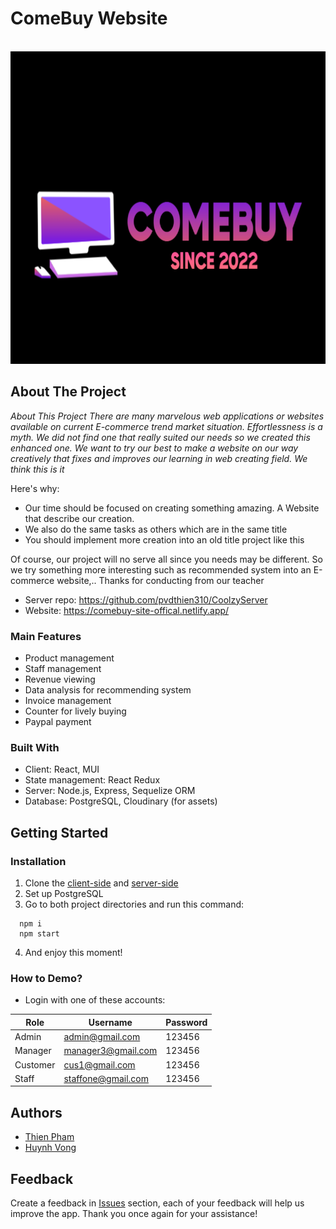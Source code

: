 <div id="top"></div>

<!-- PROJECT LOGO -->
# ComeBuy Website
<br />
<div align="center">
  <a href="https://github.com/github_username/repo_name](https://github.com/pvdthien310/ComeBuyClient/blob/main/comebuy/src/assets/img/logo.png">
    <img src="https://github.com/pvdthien310/ComeBuyClient/blob/main/comebuy/src/assets/img/logo.png" alt="Logo" width="800" height="500">
  </a>
  <p align="center">
   
</div>

<!-- ABOUT THE PROJECT -->
## About The Project

_About This Project
 There are many marvelous web applications or websites available on current E-commerce trend market situation. Effortlessness is a myth. We did not find one that really suited our needs so we created this enhanced one. We want to try our best to make a website on our way creatively that fixes and improves our learning in web creating field. We think this is it_

Here's why:
- Our time should be focused on creating something amazing. A Website that describe our creation.
- We also do the same tasks as others which are in the same title
- You should implement more creation into an old title project like this

Of course, our project will no  serve all since you needs may be different. So we try something more interesting such as recommended system into an E-commerce website,..
Thanks for conducting from our teacher

- Server repo: https://github.com/pvdthien310/CoolzyServer
- Website: https://comebuy-site-offical.netlify.app/

### Main Features
 - Product management
 - Staff management
 - Revenue viewing
 - Data analysis for recommending system
 - Invoice management
 - Counter for lively buying
 - Paypal payment
### Built With

 - Client: React, MUI
 - State management: React Redux
 - Server: Node.js, Express, Sequelize ORM
 - Database: PostgreSQL, Cloudinary (for assets)


<!-- GETTING STARTED -->
## Getting Started

### Installation

1. Clone the [client-side](https://github.com/pvdthien310/ComeBuyClient) and [server-side](https://github.com/pvdthien310/ComeBuyServer)
2. Set up PostgreSQL
3. Go to both project directories and run this command:
``` shel
  npm i 
  npm start
```
4. And enjoy this moment!
### How to Demo? 
- Login with one of these accounts:

|Role|Username|Password|
|--|--|--|
|Admin| admin@gmail.com|123456
|Manager|manager3@gmail.com|123456
|Customer|cus1@gmail.com|123456
|Staff|staffone@gmail.com|123456


## Authors

- [Thien Pham](https://github.com/pvdthien310)
- [Huynh Vong](https://github.com/HuynhVong)

## Feedback

Create a feedback in [Issues](https://github.com/akaijs/Lanspire/issues) section, each of your feedback will help us improve the app. Thank you once again for your assistance!
